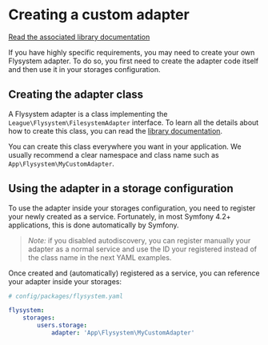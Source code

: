 # Creating a custom adapter

[Read the associated library documentation](https://flysystem.thephpleague.com/docs/advanced/creating-an-adapter/)

If you have highly specific requirements, you may need to create your own
Flysystem adapter. To do so, you first need to create the adapter code itself
and then use it in your storages configuration.

## Creating the adapter class

A Flysystem adapter is a class implementing the `League\Flysystem\FilesystemAdapter` interface.
To learn all the details about how to create this class, you can read the 
[library documentation](https://flysystem.thephpleague.com/v2/docs/advanced/creating-an-adapter/).

You can create this class everywhere you want in your application. We usually recommend a clear
namespace and class name such as `App\Flysystem\MyCustomAdapter`.

## Using the adapter in a storage configuration

To use the adapter inside your storages configuration, you need to register your newly created
as a service. Fortunately, in most Symfony 4.2+ applications, this is done automatically by Symfony.

> *Note:* if you disabled autodiscovery, you can register manually your adapter as a normal service
> and use the ID your registered instead of the class name in the next YAML examples.

Once created and (automatically) registered as a service, you can reference your adapter inside your
storages:

```yaml
# config/packages/flysystem.yaml

flysystem:
    storages:
        users.storage:
            adapter: 'App\Flysystem\MyCustomAdapter'
``` 
